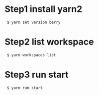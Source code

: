 # Step1 install yarn2
```
 $ yarn set version berry
```

# Step2 list workspace
```
 $ yarn workspaces list
```

# Step3 run start
```
 $ yarn run start
```
